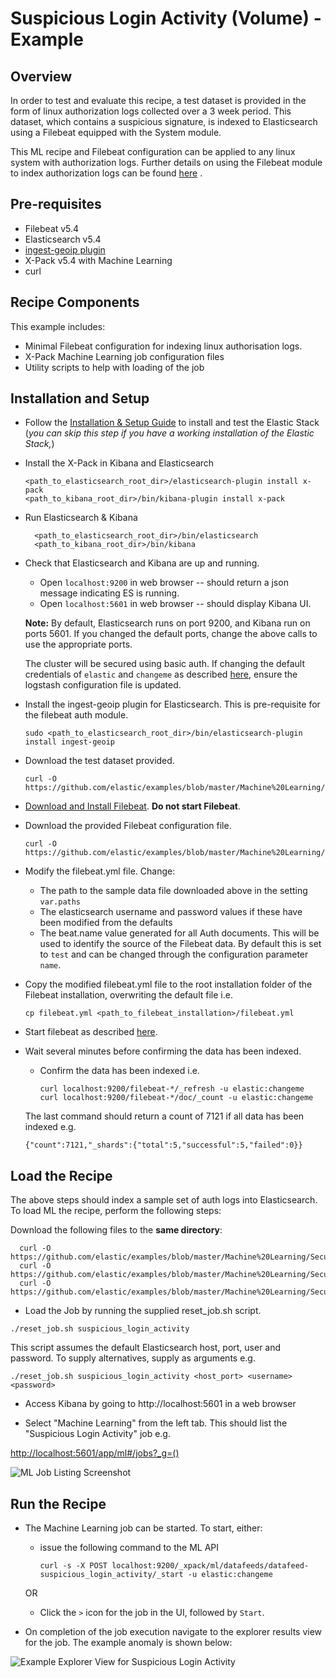 # Suspicious Login Activity (Volume) - Example

## Overview

In order to test and evaluate this recipe, a test dataset is provided in the form of linux authorization logs collected over a 3 week period. This dataset, which contains a suspicious signature, is indexed to Elasticsearch using a Filebeat equipped with the System module.  

This ML recipe and Filebeat configuration can be applied to any linux system with authorization logs. Further details on using the Filebeat module to index authorization logs can be found [here](https://www.elastic.co/blog/grokking-the-linux-authorization-logs) .

## Pre-requisites

- Filebeat v5.4
- Elasticsearch v5.4
- [ingest-geoip plugin](https://www.elastic.co/guide/en/elasticsearch/plugins/master/ingest-geoip.html)
- X-Pack v5.4 with Machine Learning
- curl

## Recipe Components

This example includes:

 * Minimal Filebeat configuration for indexing linux authorisation logs.
 * X-Pack Machine Learning job configuration files
 * Utility scripts to help with loading of the job

## Installation and Setup

* Follow the [Installation & Setup Guide](https://github.com/elastic/examples/blob/master/Installation%20and%20Setup.md) to install and test the Elastic Stack (*you can skip this step if you have a working installation of the Elastic Stack,*)

* Install the X-Pack in Kibana and Elasticsearch

  ```shell
  <path_to_elasticsearch_root_dir>/elasticsearch-plugin install x-pack
  <path_to_kibana_root_dir>/bin/kibana-plugin install x-pack
  ```

* Run Elasticsearch & Kibana

  ```shell
    <path_to_elasticsearch_root_dir>/bin/elasticsearch
    <path_to_kibana_root_dir>/bin/kibana

  ```

* Check that Elasticsearch and Kibana are up and running.

  - Open `localhost:9200` in web browser -- should return a json message indicating ES is running.
  - Open `localhost:5601` in web browser -- should display Kibana UI.

  **Note:** By default, Elasticsearch runs on port 9200, and Kibana run on ports 5601. If you changed the default ports, change the above calls to use the appropriate ports.  

  The cluster will be secured using basic auth. If changing the default credentials of `elastic` and `changeme` as described [here](https://www.elastic.co/guide/en/x-pack/5.4/security-getting-started.html), ensure the logstash configuration file is updated.

* Install the ingest-geoip plugin for Elasticsearch. This is pre-requisite for the filebeat auth module.

    ```
    sudo <path_to_elasticsearch_root_dir>/bin/elasticsearch-plugin install ingest-geoip
    ```


* Download the test dataset provided.

    ```
    curl -O https://github.com/elastic/examples/blob/master/Machine%20Learning/Security%20Analytics%20Recipes/suspicious_login_activity/data/auth.log
    ```


* [Download and Install Filebeat](https://www.elastic.co/guide/en/beats/filebeat/5.4/filebeat-installation.html). **Do not start Filebeat**.

* Download the provided Filebeat configuration file.

    ```
    curl -O https://github.com/elastic/examples/blob/master/Machine%20Learning/Security%20Analytics%20Recipes/suspicious_login_activity/configs/filebeat/filebeat.yml
    ```

* Modify the filebeat.yml file. Change:

    - The path to the sample data file downloaded above in the setting `var.paths`
    - The elasticsearch username and password values if these have been modified from the defaults
    - The beat.name value generated for all Auth documents. This will be used to identify the source of the Filebeat data. By default this is set to `test` and can be changed through the configuration parameter `name`.

* Copy the modified filebeat.yml file to the root installation folder of the Filebeat installation, overwriting the default file i.e.

    ```cp filebeat.yml <path_to_filebeat_installation>/filebeat.yml```

* Start filebeat as described [here](https://www.elastic.co/guide/en/beats/filebeat/5.4/filebeat-starting.html).

* Wait several minutes before confirming the data has been indexed.

    - Confirm the data has been indexed i.e.
        ```
        curl localhost:9200/filebeat-*/_refresh -u elastic:changeme
        curl localhost:9200/filebeat-*/doc/_count -u elastic:changeme
        ```

    The last command should return a count of 7121 if all data has been indexed e.g.

    ```
    {"count":7121,"_shards":{"total":5,"successful":5,"failed":0}}
    ```

## Load the Recipe

The above steps should index a sample set of auth logs into Elasticsearch.  To load ML the recipe, perform the following steps:

Download the following files to the **same directory**:

  ```
    curl -O https://github.com/elastic/examples/blob/master/Machine%20Learning/Security%20Analytics%20Recipes/suspicious_login_activity/machine_learning/data_feed.json
    curl -O https://github.com/elastic/examples/blob/master/Machine%20Learning/Security%20Analytics%20Recipes/suspicious_login_activity/machine_learning/job.json
    curl -O https://github.com/elastic/examples/blob/master/Machine%20Learning/Security%20Analytics%20Recipes/scripts/reset_job.sh
  ```

* Load the Job by running the supplied reset_job.sh script.

```
./reset_job.sh suspicious_login_activity
```

This script assumes the default Elasticsearch host, port, user and password. To supply alternatives, supply as arguments e.g.

```
./reset_job.sh suspicious_login_activity <host_port> <username> <password>
```

* Access Kibana by going to http://localhost:5601 in a web browser

* Select "Machine Learning" from the left tab. This should list the "Suspicious Login Activity" job e.g.

[http://localhost:5601/app/ml#/jobs?_g=()](http://localhost:5601/app/ml#/jobs?_g=())

![ML Job Listing Screenshot](https://cloud.githubusercontent.com/assets/12695796/25242318/1b64f652-25f1-11e7-88f3-441aac6844e9.png)

## Run the Recipe

* The Machine Learning job can be started. To start, either:

    - issue the following command to the ML API

        ```
        curl -s -X POST localhost:9200/_xpack/ml/datafeeds/datafeed-suspicious_login_activity/_start -u elastic:changeme
        ```  
    OR

    - Click the `>` icon for the job in the UI, followed by `Start`.

* On completion of the job execution navigate to the explorer results view for the job. The example anomaly is shown below:

![Example Explorer View for Suspicious Login Activity](https://cloud.githubusercontent.com/assets/12695796/25242381/4795b0fe-25f1-11e7-81f4-f46aa3880e95.png)
